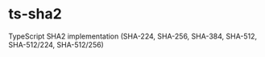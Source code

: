 # ts-sha2
TypeScript SHA2 implementation (SHA-224, SHA-256, SHA-384, SHA-512, SHA-512/224, SHA-512/256)

